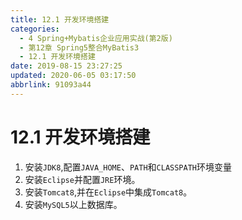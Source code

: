 ```yaml
---
title: 12.1 开发环境搭建
categories: 
  - 4 Spring+Mybatis企业应用实战(第2版)
  - 第12章 Spring5整合MyBatis3
  - 12.1 开发环境搭建
date: 2019-08-15 23:27:25
updated: 2020-06-05 03:17:50
abbrlink: 91093a44
---
```

# 12.1 开发环境搭建
1. 安装`JDK8`,配置`JAVA_HOME`、`PATH`和`CLASSPATH`环境变量
2. 安装`Eclipse`并配置`JRE`环境。
3. 安装`Tomcat8`,并在`Eclipse`中集成`Tomcat8`。
4. 安装`MySQL5`以上数据库。
